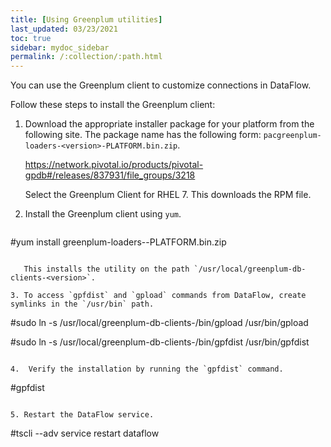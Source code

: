 ```yaml
---
title: [Using Greenplum utilities]
last_updated: 03/23/2021
toc: true
sidebar: mydoc_sidebar
permalink: /:collection/:path.html
---
```

You can use the Greenplum client to customize connections in DataFlow.

Follow these steps to install the Greenplum client:

1. Download the appropriate installer package for your platform from the following site. The package name has the following form: `pacgreenplum-loaders-<version>-PLATFORM.bin.zip`.

   <a href="https://network.pivotal.io/products/pivotal-gpdb#/releases/837931/file_groups/3218">https://network.pivotal.io/products/pivotal-gpdb#/releases/837931/file_groups/3218</a>

    Select the Greenplum Client for RHEL 7. This downloads the RPM file.

2. Install the Greenplum client using `yum`.

   ```
#yum install greenplum-loaders-<version>-PLATFORM.bin.zip
```

   This installs the utility on the path `/usr/local/greenplum-db-clients-<version>`.

3. To access `gpfdist` and `gpload` commands from DataFlow, create symlinks in the `/usr/bin` path.

   ```
#sudo ln -s /usr/local/greenplum-db-clients-<version>/bin/gpload /usr/bin/gpload

#sudo ln -s /usr/local/greenplum-db-clients-<version>/bin/gpfdist /usr/bin/gpfdist
```

4.	Verify the installation by running the `gpfdist` command.

   ```
#gpfdist
```

5. Restart the DataFlow service.
   ```
#tscli --adv service restart dataflow
```
